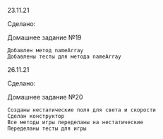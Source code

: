 23.11.21

Сделано:

Домашнее задание №19

    Добавлен метод nameArray
    Добавлены тесты для метода nameArray

26.11.21

Сделано:

Домашнее задание №20

    Созданы нестатические поля для света и скорости
    Сделан конструктор
    Все методы игры переделаны на нестатические
    Переделаны тесты для игры
